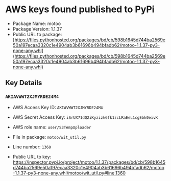 # AWS keys found published to PyPi

* Package Name: motoo
* Package Version: 1.1.37
* Public URL to package: [https://files.pythonhosted.org/packages/bd/cb/598b1645d744ba2569e50a197ecaa3320c1e4904ab3b61696b494bfadb62/motoo-1.1.37-py3-none-any.whl](https://files.pythonhosted.org/packages/bd/cb/598b1645d744ba2569e50a197ecaa3320c1e4904ab3b61696b494bfadb62/motoo-1.1.37-py3-none-any.whl)

## Key Details

### `AKIAVWWT2XJMYRDE24M4`

* AWS Access Key ID: `AKIAVWWT2XJMYRDE24M4`
* AWS Secret Access Key: `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` 
* AWS role name: `user/S3TempUploader`
* File in package: `motoo/wit_util.py`
* Line number: `1360`

* Public URL to key: https://inspector.pypi.io/project/motoo/1.1.37/packages/bd/cb/598b1645d744ba2569e50a197ecaa3320c1e4904ab3b61696b494bfadb62/motoo-1.1.37-py3-none-any.whl/motoo/wit_util.py#line.1360


